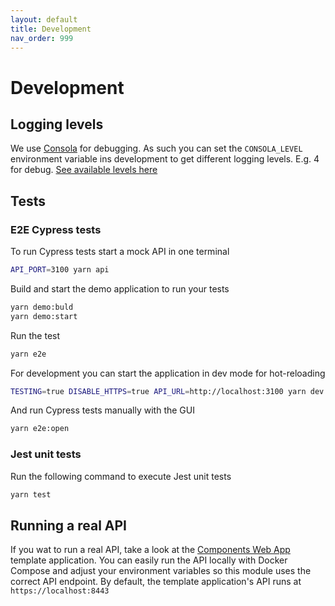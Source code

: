 ```yaml
---
layout: default
title: Development
nav_order: 999
---
```


# Development

## Logging levels

We use [Consola](https://github.com/nuxt-contrib/consola) for debugging. As such you can set the `CONSOLA_LEVEL` environment variable ins development to get different logging levels. E.g. 4 for debug. [See available levels here](https://github.com/nuxt-contrib/consola/blob/master/src/types.js)

## Tests

### E2E Cypress tests

To run Cypress tests start a mock API in one terminal
```bash
API_PORT=3100 yarn api
```

Build and start the demo application to run your tests
```bash
yarn demo:buld
yarn demo:start
```

Run the test
```bash
yarn e2e
```

For development you can start the application in dev mode for hot-reloading
```bash
TESTING=true DISABLE_HTTPS=true API_URL=http://localhost:3100 yarn dev
```

And run Cypress tests manually with the GUI
```bash
yarn e2e:open
```

### Jest unit tests

Run the following command to execute Jest unit tests
```bash
yarn test
```

## Running a real API

If you wat to run a real API, take a look at the [Components Web App](https://github.com/components-web-app/components-web-app) template application. You can easily run the API locally with Docker Compose and adjust your environment variables so this module uses the correct API endpoint. By default, the template application's API runs at `https://localhost:8443`

